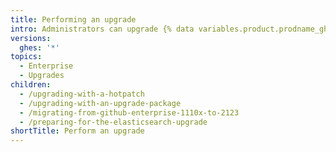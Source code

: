 ```yaml
---
title: Performing an upgrade
intro: Administrators can upgrade {% data variables.product.prodname_ghe_server %} using an appropriate upgrade package.
versions:
  ghes: '*'
topics:
  - Enterprise
  - Upgrades
children:
  - /upgrading-with-a-hotpatch
  - /upgrading-with-an-upgrade-package
  - /migrating-from-github-enterprise-1110x-to-2123
  - /preparing-for-the-elasticsearch-upgrade
shortTitle: Perform an upgrade
---
```

